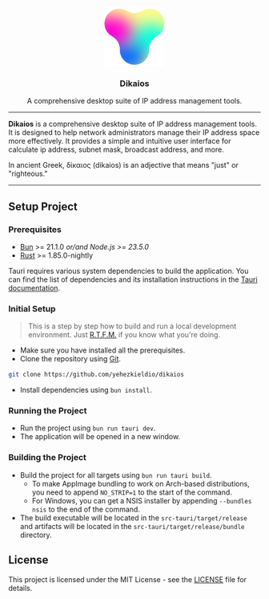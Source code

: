 <div align="center">

<img src="public/android-chrome-192x192.png" align="center" width="120px" height="120px">

<h3>Dikaios</h3>
<p>A comprehensive desktop suite of IP address management tools.<p>

</div>

---

**Dikaios** is a comprehensive desktop suite of IP address management tools. It is designed to help network administrators manage their IP address space more effectively. It provides a simple and intuitive user interface for calculate ip address, subnet mask, broadcast address, and more.

In ancient Greek, δίκαιος (dikaios) is an adjective that means "just" or "righteous."

---

## Setup Project

### Prerequisites

-   [Bun](https://bun.sh/) >= 21.1.0 _or/and Node.js >= 23.5.0_
-   [Rust](https://www.rust-lang.org/) >= 1.85.0-nightly

Tauri requires various system dependencies to build the application. You can find the list of dependencies and its installation instructions in the [Tauri documentation](https://v2.tauri.app/start/prerequisites/#system-dependencies).

### Initial Setup

> This is a step by step how to build and run a local development environment. Just [R.T.F.M.](https://en.wikipedia.org/wiki/RTFM) if you know what you're doing.

- Make sure you have installed all the prerequisites.
- Clone the repository using [Git](https://git-scm.com/).

```bash
git clone https://github.com/yehezkieldio/dikaios
```

- Install dependencies using `bun install`.

### Running the Project

- Run the project using `bun run tauri dev`.
- The application will be opened in a new window.

### Building the Project

- Build the project for all targets using `bun run tauri build`.
  - To make AppImage bundling to work on Arch-based distributions, you need to append `NO_STRIP=1` to the start of the command.
  - For Windows, you can get a NSIS installer by appending `--bundles nsis` to the end of the command.
- The build executable will be located in the `src-tauri/target/release` and artifacts will be located in the `src-tauri/target/release/bundle` directory.

## License

This project is licensed under the MIT License - see the [LICENSE](LICENSE) file for details.
